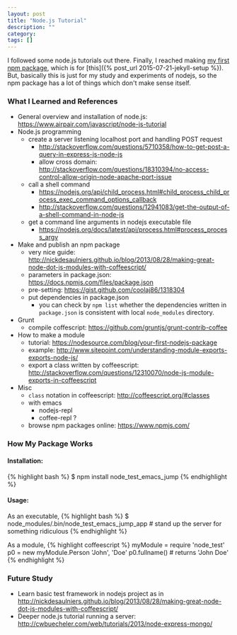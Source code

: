 ```yaml
---
layout: post
title: "Node.js Tutorial"
description: ""
category: 
tags: []
---
```


I followed some node.js tutorials out there.
Finally, I reached making
[my first npm package](https://www.npmjs.com/package/node_test_emacs_jump),
which is for [this]({% post_url 2015-07-21-jekyll-setup %}).
But, basically this is just for my study and experiments of nodejs,
so the npm package has a lot of things which don't make sense itself.

### What I Learned and References

- General overview and installation of node.js: <https://www.airpair.com/javascript/node-js-tutorial>
- Node.js programming
  - create a server listening localhost port and handling POST request
	- <http://stackoverflow.com/questions/5710358/how-to-get-post-a-query-in-express-js-node-js>
	- allow cross domain: <http://stackoverflow.com/questions/18310394/no-access-control-allow-origin-node-apache-port-issue>
  - call a shell command
	- <https://nodejs.org/api/child_process.html#child_process_child_process_exec_command_options_callback>
	- <http://stackoverflow.com/questions/12941083/get-the-output-of-a-shell-command-in-node-js>
  - get a command line arguments in nodejs executable file
	- <https://nodejs.org/docs/latest/api/process.html#process_process_argv>
- Make and publish an npm package
  - very nice guide: <http://nickdesaulniers.github.io/blog/2013/08/28/making-great-node-dot-js-modules-with-coffeescript/>
  - parameters in package.json: <https://docs.npmjs.com/files/package.json>
  - pre-setting: <https://gist.github.com/coolaj86/1318304>
  - put dependencies in package.json
	- you can check by `npm list` whether the dependencies written in `package.json` is
	  consistent with local `node_modules` directory.
- Grunt
  - compile coffescript: <https://github.com/gruntjs/grunt-contrib-coffee>
- How to make a module
  - tutorial: <https://nodesource.com/blog/your-first-nodejs-package>
  - example: <http://www.sitepoint.com/understanding-module-exports-exports-node-js/>
  - export a class written by coffeescript: <http://stackoverflow.com/questions/12310070/node-js-module-exports-in-coffeescript>
- Misc
  - `class` notation in coffeescript: <http://coffeescript.org/#classes>
  - with emacs
	- nodejs-repl
	- coffee-repl ?
  - browse npm packages online: <https://www.npmjs.com/>

### How My Package Works

#### **Installation:**

{% highlight bash %}
$ npm install node_test_emacs_jump
{% endhighlight %}

#### **Usage:**

As an executable,
{% highlight bash %}
$ node_modules/.bin/node_test_emacs_jump_app <port-number> # stand up the server for something ridiculous
{% endhighlight %}

As a module,
{% highlight coffeescript %}
myModule = require 'node_test'
p0 = new myModule.Person 'John', 'Doe'
p0.fullname()                          # returns 'John Doe'
{% endhighlight %}

### Future Study

- Learn basic test framework in nodejs project as in
  <http://nickdesaulniers.github.io/blog/2013/08/28/making-great-node-dot-js-modules-with-coffeescript/>
- Deeper node.js tutorial running a server: <http://cwbuecheler.com/web/tutorials/2013/node-express-mongo/>
